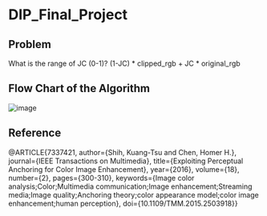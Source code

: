 # DIP_Final_Project
## Problem
What is the range of JC (0-1)?
(1-JC) * clipped_rgb + JC * original_rgb

## Flow Chart of the Algorithm
![image](https://github.com/user-attachments/assets/b159256f-a744-4ba0-99e2-5a826e53228f)

## Reference
@ARTICLE{7337421,
  author={Shih, Kuang-Tsu and Chen, Homer H.},
  journal={IEEE Transactions on Multimedia}, 
  title={Exploiting Perceptual Anchoring for Color Image Enhancement}, 
  year={2016},
  volume={18},
  number={2},
  pages={300-310},
  keywords={Image color analysis;Color;Multimedia communication;Image enhancement;Streaming media;Image quality;Anchoring theory;color appearance model;color image enhancement;human perception},
  doi={10.1109/TMM.2015.2503918}}

